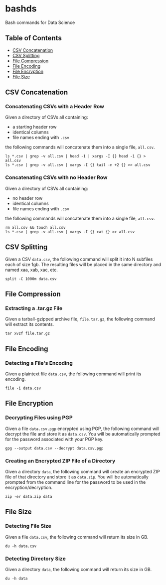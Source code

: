 # bashds
Bash commands for Data Science

## Table of Contents
* [CSV Concatenation](#csv-concatenation)
* [CSV Splitting](#csv-splitting)
* [File Compression](#file-compression)
* [File Encoding](#file-encoding)
* [File Encryption](#file-encryption)
* [File Size](#file-size)

## <a name="csv-concatenation"></a> CSV Concatenation

### Concatenating CSVs with a Header Row
Given a directory of CSVs all containing:

* a starting header row
* identical columns
* file names ending with `.csv`

the following commands will concatenate them into a single file, `all.csv`.

```
ls *.csv | grep -v all.csv | head -1 | xargs -I {} head -1 {} > all.csv
ls *.csv | grep -v all.csv | xargs -I {} tail -n +2 {} >> all.csv
```

### Concatenating CSVs with no Header Row
Given a directory of CSVs all containing:

* no header row
* identical columns
* file names ending with `.csv`

the following commands will concatenate them into a single file, `all.csv`.

```
rm all.csv && touch all.csv
ls *.csv | grep -v all.csv | xargs -I {} cat {} >> all.csv
```

## <a name="csv-splitting"></a> CSV Splitting
Given a CSV `data.csv`, the following command will split it into N subfiles each of size 1gb.
The resulting files will be placed in the same directory and named xaa, xab, xac, etc.
```
split -C 1000m data.csv
```

## <a name="file-compression"></a> File Compression

### Extracting a .tar.gz File
Given a tarball-gzipped archive file, `file.tar.gz`, the following command will extract its contents.
```
tar xvzf file.tar.gz
```

## <a name="file-encoding"></a> File Encoding

### Detecting a File's Encoding
Given a plaintext file `data.csv`, the following command will print its encoding.
```
file -i data.csv
```

## <a name="file-encryption"></a> File Encryption

### Decrypting Files using PGP
Given a file `data.csv.pgp` encrypted using PGP, the following command will decrypt the file and store it as `data.csv`. You will be automatically prompted for the password associated with your PGP key.
```
gpg --output data.csv --decrypt data.csv.pgp
```

### Creating an Encrypted ZIP File of a Directory
Given a directory `data`, the following command will create an encrypted ZIP file of that directory and store it as `data.zip`. You will be automatically prompted from the command line for the password to be used in the encryption/decryption.
```
zip -er data.zip data
```

## <a name="file-size"></a> File Size

### Detecting File Size
Given a file `data.csv`, the following command will return its size in GB.
```
du -h data.csv
```

### Detecting Directory Size
Given a directory `data`, the following command will return its size in GB.
```
du -h data
```
